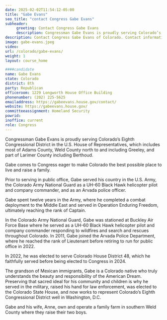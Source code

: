 ```yaml
---
date: 2025-02-02T11:54:12-05:00
title: "Gabe Evans"
seo_title: "contact Congress Gabe Evans"
subheader:
     greeting: Contact Congress Gabe Evans
     description: Congressman Gabe Evans is proudly serving Colorado’s Eighth Congressional District in the U.S. House of Representatives, which includes most of Adams County, Weld County north to and including Greeley, and part of Larimer County including Berthoud. 
description: Contact Congress Gabe Evans of Colorado. Contact information for Gabe Evans includes email address, phone number, and mailing address.
image: gabe-evans.jpeg
video:
url: /colorado/gabe-evans/
weight: 1
layout: course_home

####candidate
name: Gabe Evans
state: Colorado
district: 8th
party: Republican
officeroom: 1229 Longworth House Office Building
phonenumber: (202) 225-5625
emailaddress: https://gabeevans.house.gov/contact/
website: https://gabeevans.house.gov/
committeeassignment: Homeland Security
powrid: 
inoffice: current
role: Congress
---
```

Congressman Gabe Evans is proudly serving Colorado’s Eighth Congressional District in the U.S. House of Representatives, which includes most of Adams County, Weld County north to and including Greeley, and part of Larimer County including Berthoud. 

Gabe comes to Congress eager to make Colorado the best possible place to live and raise a family. 

Prior to serving in public office, Gabe served his country in the U.S. Army, the Colorado Army National Guard as a UH-60 Black Hawk helicopter pilot and company commander, and as an Arvada police officer. 

Gabe spent twelve years in the Army, where he completed a combat deployment to the Middle East and served in Operation Enduring Freedom, ultimately reaching the rank of Captain. 

In the Colorado Army National Guard, Gabe was stationed at Buckley Air Force Base where he served as a UH-60 Black Hawk helicopter pilot and company commander responding to wildfires and search and rescues throughout Colorado. In 2011, Gabe joined the Arvada Police Department, where he reached the rank of Lieutenant before retiring to run for public office in 2022.

In 2022, he was elected to serve Colorado House District 48, which he faithfully served before being elected to Congress in 2024. 

The grandson of Mexican immigrants, Gabe is a Colorado native who truly understands the beauty and responsibility of the American Dream. Preserving that sacred ideal for his community and children is why he served in the military, raised his hand for law enforcement, was elected to the Colorado State House, and now works to represent Colorado’s Eighth Congressional District well in Washington, D.C. 

Gabe and his wife, Anne, own and operate a family farm in southern Weld County where they raise their two boys.
